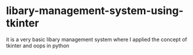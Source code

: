 # libary-management-system-using-tkinter
it is a very basic libary management system where I applied the concept of tkinter and oops in python
